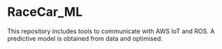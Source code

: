 # RaceCar_ML

This repository includes tools to communicate with AWS IoT and ROS.
A predictive model is obtained from data and optimised.
